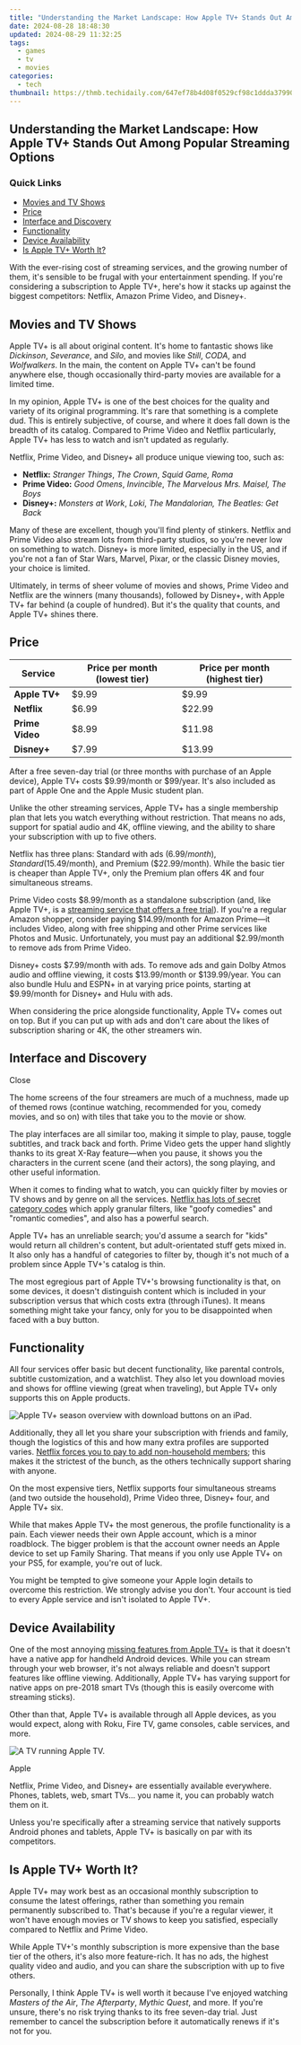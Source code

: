 ```yaml
---
title: "Understanding the Market Landscape: How Apple TV+ Stands Out Among Popular Streaming Options"
date: 2024-08-28 18:48:30
updated: 2024-08-29 11:32:25
tags:
  - games
  - tv
  - movies
categories:
  - tech
thumbnail: https://thmb.techidaily.com/647ef78b4d08f0529cf98c1ddda37990b536ba3daaeb866103686a0f1d6cb404.jpg
---
```


## Understanding the Market Landscape: How Apple TV+ Stands Out Among Popular Streaming Options

### Quick Links

* [Movies and TV Shows](https://blue-screen-error.techidaily.com/fixing-the-critical-stop-error-stop-0x0000003b-on-your-computer/)
* [Price](https://pokemon-go-android.techidaily.com/in-2024-catch-or-beat-sleeping-snorlax-on-pokemon-go-for-google-pixel-fold-drfone-by-drfone-virtual-android/)
* [Interface and Discovery](https://win-able.techidaily.com/resolving-simultaneous-collision-errors-on-personal-computers-a-comprehamatic-guide/)
* [Functionality](https://some-skills.techidaily.com/updated-vanish-without-a-trace-tips-for-anonymous-instagram-live/)
* [Device Availability](https://screen-sharing-recording.techidaily.com/new-miniature-asian-houses-innovative-designs-for-mcers-for-2024/)
* [Is Apple TV+ Worth It?](https://facebook-video-files.techidaily.com/updated-profile-perfection-expert-tips-for-personalized-and-engaging-fb-biographies/)

 With the ever-rising cost of streaming services, and the growing number of them, it's sensible to be frugal with your entertainment spending. If you're considering a subscription to Apple TV+, here's how it stacks up against the biggest competitors: Netflix, Amazon Prime Video, and Disney+.

##  Movies and TV Shows

 Apple TV+ is all about original content. It's home to fantastic shows like _Dickinson_, _Severance_, and _Silo_, and movies like _Still_, _CODA_, and _Wolfwalkers_. In the main, the content on Apple TV+ can't be found anywhere else, though occasionally third-party movies are available for a limited time.

 In my opinion, Apple TV+ is one of the best choices for the quality and variety of its original programming. It's rare that something is a complete dud. This is entirely subjective, of course, and where it does fall down is the breadth of its catalog. Compared to Prime Video and Netflix particularly, Apple TV+ has less to watch and isn't updated as regularly.

 Netflix, Prime Video, and Disney+ all produce unique viewing too, such as:

* **Netflix:** _Stranger Things_, _The Crown_, _Squid Game, Roma_
* **Prime Video:** _Good Omens_, _Invincible_, _The Marvelous Mrs. Maisel, The Boys_
* **Disney+:** _Monsters at Work_, _Loki_, _The Mandalorian, The Beatles: Get Back_

 Many of these are excellent, though you'll find plenty of stinkers. Netflix and Prime Video also stream lots from third-party studios, so you're never low on something to watch. Disney+ is more limited, especially in the US, and if you're not a fan of Star Wars, Marvel, Pixar, or the classic Disney movies, your choice is limited.

 Ultimately, in terms of sheer volume of movies and shows, Prime Video and Netflix are the winners (many thousands), followed by Disney+, with Apple TV+ far behind (a couple of hundred). But it's the quality that counts, and Apple TV+ shines there.

##  Price

| Service         | Price per month (lowest tier) | Price per month (highest tier) |
| --------------- | ----------------------------- | ------------------------------ |
| **Apple TV+**   | $9.99                         | $9.99                          |
| **Netflix**     | $6.99                         | $22.99                         |
| **Prime Video** | $8.99                         | $11.98                         |
| **Disney+**     | $7.99                         | $13.99                         |

 After a free seven-day trial (or three months with purchase of an Apple device), Apple TV+ costs $9.99/month or $99/year. It's also included as part of Apple One and the Apple Music student plan.

 Unlike the other streaming services, Apple TV+ has a single membership plan that lets you watch everything without restriction. That means no ads, support for spatial audio and 4K, offline viewing, and the ability to share your subscription with up to five others.

 Netflix has three plans: Standard with ads ($6.99/month), Standard ($15.49/month), and Premium ($22.99/month). While the basic tier is cheaper than Apple TV+, only the Premium plan offers 4K and four simultaneous streams.

 Prime Video costs $8.99/month as a standalone subscription (and, like Apple TV+, is a [streaming service that offers a free trial](https://screen-mirroring-recording.techidaily.com/updated-sharexs-competitors-unveiled/)). If you're a regular Amazon shopper, consider paying $14.99/month for Amazon Prime—it includes Video, along with free shipping and other Prime services like Photos and Music. Unfortunately, you must pay an additional $2.99/month to remove ads from Prime Video.

 Disney+ costs $7.99/month with ads. To remove ads and gain Dolby Atmos audio and offline viewing, it costs $13.99/month or $139.99/year. You can also bundle Hulu and ESPN+ in at varying price points, starting at $9.99/month for Disney+ and Hulu with ads.

 When considering the price alongside functionality, Apple TV+ comes out on top. But if you can put up with ads and don't care about the likes of subscription sharing or 4K, the other streamers win.

##  Interface and Discovery

Close 

 The home screens of the four streamers are much of a muchness, made up of themed rows (continue watching, recommended for you, comedy movies, and so on) with tiles that take you to the movie or show.

 The play interfaces are all similar too, making it simple to play, pause, toggle subtitles, and track back and forth. Prime Video gets the upper hand slightly thanks to its great X-Ray feature—when you pause, it shows you the characters in the current scene (and their actors), the song playing, and other useful information.

 When it comes to finding what to watch, you can quickly filter by movies or TV shows and by genre on all the services. [Netflix has lots of secret category codes](https://fox-http.techidaily.com/updated-capture-chuckles-through-adobe-media/) which apply granular filters, like "goofy comedies" and "romantic comedies", and also has a powerful search.

 Apple TV+ has an unreliable search; you'd assume a search for "kids" would return all children's content, but adult-orientated stuff gets mixed in. It also only has a handful of categories to filter by, though it's not much of a problem since Apple TV+'s catalog is thin.

 The most egregious part of Apple TV+'s browsing functionality is that, on some devices, it doesn't distinguish content which is included in your subscription versus that which costs extra (through iTunes). It means something might take your fancy, only for you to be disappointed when faced with a buy button.

##  Functionality

 All four services offer basic but decent functionality, like parental controls, subtitle customization, and a watchlist. They also let you download movies and shows for offline viewing (great when traveling), but Apple TV+ only supports this on Apple products.

![Apple TV+ season overview with download buttons on an iPad.](https://static1.howtogeekimages.com/wordpress/wp-content/uploads/2024/07/apple-tv-season-overview-with-download-buttons-on-an-ipad.png) 

 Additionally, they all let you share your subscription with friends and family, though the logistics of this and how many extra profiles are supported varies. [Netflix forces you to pay to add non-household members](https://screen-mirroring-recording.techidaily.com/updated-2024-approved-tenfold-video-recording-tricks-on-your-windows-11-system/); this makes it the strictest of the bunch, as the others technically support sharing with anyone.

 On the most expensive tiers, Netflix supports four simultaneous streams (and two outside the household), Prime Video three, Disney+ four, and Apple TV+ six.

 While that makes Apple TV+ the most generous, the profile functionality is a pain. Each viewer needs their own Apple account, which is a minor roadblock. The bigger problem is that the account owner needs an Apple device to set up Family Sharing. That means if you only use Apple TV+ on your PS5, for example, you're out of luck.

 You might be tempted to give someone your Apple login details to overcome this restriction. We strongly advise you don't. Your account is tied to every Apple service and isn't isolated to Apple TV+.

##  Device Availability

 One of the most annoying [missing features from Apple TV+](https://iphone-unlock.techidaily.com/full-guide-to-unlock-iphone-14-pro-max-with-itunes-drfone-by-drfone-ios/) is that it doesn't have a native app for handheld Android devices. While you can stream through your web browser, it's not always reliable and doesn't support features like offline viewing. Additionally, Apple TV+ has varying support for native apps on pre-2018 smart TVs (though this is easily overcome with streaming sticks).

 Other than that, Apple TV+ is available through all Apple devices, as you would expect, along with Roku, Fire TV, game consoles, cable services, and more.

![A TV running Apple TV.](https://static1.howtogeekimages.com/wordpress/wp-content/uploads/2024/07/a-tv-running-apple-tv.png) 

Apple

 Netflix, Prime Video, and Disney+ are essentially available everywhere. Phones, tablets, web, smart TVs... you name it, you can probably watch them on it.

 Unless you're specifically after a streaming service that natively supports Android phones and tablets, Apple TV+ is basically on par with its competitors.

##  Is Apple TV+ Worth It?

 Apple TV+ may work best as an occasional monthly subscription to consume the latest offerings, rather than something you remain permanently subscribed to. That's because if you're a regular viewer, it won't have enough movies or TV shows to keep you satisfied, especially compared to Netflix and Prime Video.

 While Apple TV+'s monthly subscription is more expensive than the base tier of the others, it's also more feature-rich. It has no ads, the highest quality video and audio, and you can share the subscription with up to five others.

 Personally, I think Apple TV+ is well worth it because I've enjoyed watching _Masters of the Air_, _The Afterparty_, _Mythic Quest_, and more. If you're unsure, there's no risk trying thanks to its free seven-day trial. Just remember to cancel the subscription before it automatically renews if it's not for you.

<ins class="adsbygoogle"
     style="display:block"
     data-ad-format="autorelaxed"
     data-ad-client="ca-pub-7571918770474297"
     data-ad-slot="1223367746"></ins>



<ins class="adsbygoogle"
     style="display:block"
     data-ad-client="ca-pub-7571918770474297"
     data-ad-slot="8358498916"
     data-ad-format="auto"
     data-full-width-responsive="true"></ins>
